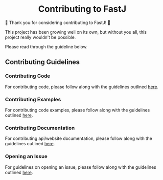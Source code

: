 <div align="center">

# Contributing to FastJ

</div>

🎉 Thank you for considering contributing to FastJ! 🎉

This project has been growing well on its own, but without you all, this project really wouldn't be possible.

Please read through the guideline below.

## Contributing Guidelines

### Contributing Code

For contributing code, please follow along with the guidelines outlined [here][Contributing-Code].

### Contributing Examples

For contributing code examples, please follow along with the guidelines outlined [here][Contributing-Examples].

### Contributing Documentation

For contributing api/website documentation, please follow along with the guidelines
outlined [here][Contributing-Documentation].

### Opening an Issue

For guidelines on opening an issue, please follow along with the guidelines outlined [here][Opening-An-Issue].


[Contributing-Code]: /.github/contributing/contributing-code.md "Contributing Code"

[Contributing-Examples]: /.github/contributing/contributing-examples.md "Contributing Code Examples"

[Contributing-Documentation]: /.github/contributing/contributing-documentation.md "Contributing Documentation"

[Opening-An-Issue]: /.github/contributing/opening-issues.md "Opening Issues"
